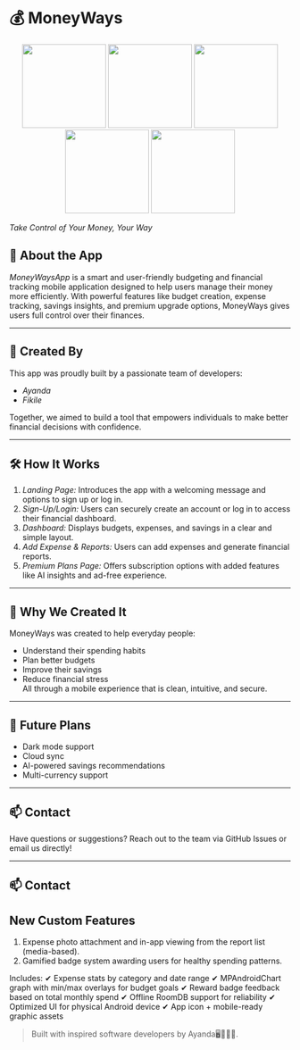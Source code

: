 # 💰 MoneyWays

<p align="center">
  <img src="https://github.com/user-attachments/assets/f87c27cd-c9cf-42eb-a613-7192f5e626c7" width="150" />
  <img src="https://github.com/user-attachments/assets/95b651e5-8a96-42d3-aca6-bd6aaaff9755" width="150" />
  <img src="https://github.com/user-attachments/assets/9fbf2b4d-7676-44bc-8cd6-eae382ac7109" width="150" />
  <img src="https://github.com/user-attachments/assets/59a0ac82-8b8a-4add-a038-70b421e2b95a" width="150" />
  <img src="https://github.com/user-attachments/assets/a392726e-8f8f-47c9-b11c-8cfc4a6de35e" width="150" />
</p>

*Take Control of Your Money, Your Way*

## 📱 About the App

*MoneyWaysApp* is a smart and user-friendly budgeting and financial tracking mobile application designed to help users manage their money more efficiently. With powerful features like budget creation, expense tracking, savings insights, and premium upgrade options, MoneyWays gives users full control over their finances.

---

## 👥 Created By

This app was proudly built by a passionate team of developers:
- *Ayanda*
- *Fikile*

Together, we aimed to build a tool that empowers individuals to make better financial decisions with confidence.

---

## 🛠 How It Works

1. *Landing Page:* Introduces the app with a welcoming message and options to sign up or log in.
2. *Sign-Up/Login:* Users can securely create an account or log in to access their financial dashboard.
3. *Dashboard:* Displays budgets, expenses, and savings in a clear and simple layout.
4. *Add Expense & Reports:* Users can add expenses and generate financial reports.
5. *Premium Plans Page:* Offers subscription options with added features like AI insights and ad-free experience.

---

## 🎯 Why We Created It

MoneyWays was created to help everyday people:
- Understand their spending habits
- Plan better budgets
- Improve their savings
- Reduce financial stress  
All through a mobile experience that is clean, intuitive, and secure.

---

## 🚀 Future Plans

- Dark mode support
- Cloud sync
- AI-powered savings recommendations
- Multi-currency support

---

## 📫 Contact

Have questions or suggestions? Reach out to the team via GitHub Issues or email us directly!

---

## 📫 Contact

##  New Custom Features
1. Expense photo attachment and in-app viewing from the report list (media-based).
2. Gamified badge system awarding users for healthy spending patterns.

Includes:
✔ Expense stats by category and date range
✔ MPAndroidChart graph with min/max overlays for budget goals
✔ Reward badge feedback based on total monthly spend
✔ Offline RoomDB support for reliability
✔ Optimized UI for physical Android device
✔ App icon + mobile-ready graphic assets

> Built with inspired software developers by Ayanda🖥👨🏾‍💻.
